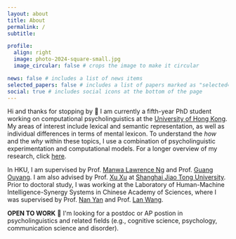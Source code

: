 ```yaml
---
layout: about
title: About
permalink: /
subtitle:

profile:
  align: right
  image: photo-2024-square-small.jpg
  image_circular: false # crops the image to make it circular

news: false # includes a list of news items
selected_papers: false # includes a list of papers marked as "selected={true}"
social: true # includes social icons at the bottom of the page
---
```


Hi and thanks for stopping by 👋 I am currently a fifth-year PhD student working on computational psycholinguistics at the [University of Hong Kong](https://www.hku.hk/). My areas of interest include lexical and semantic representation, as well as individual differences in terms of mental lexicon. To understand the *how* and the *why* within these topics, I use a combination of psycholinguistic experimentation and computational models. For a longer overview of my research, click [here](https://tianqi93.github.io/research/).

In HKU, I am supervised by Prof. [Manwa Lawrence Ng](https://web.edu.hku.hk/faculty-academics/manwa) and Prof. [Guang Ouyang](https://web.edu.hku.hk/faculty-academics/ouyangg). I am also advised by Prof. [Xu Xu](https://sfl.sjtu.edu.cn/En/Data/View/2619) at [Shanghai Jiao Tong University](https://www.sjtu.edu.cn/). Prior to doctoral study, I was working at the Laboratory of Human-Machine Intelligence-Synergy Systems in Chinese Academy of Sciences, where I was supervised by Prof. [Nan Yan](https://people.ucas.edu.cn/~yannan) and Prof. [Lan Wang](https://people.ucas.ac.cn/~0008839).

**OPEN TO WORK** 💼 I'm looking for a postdoc or AP postion in psycholinguistics and related fields (e.g., cognitive science, psychology, communication science and disorder).
